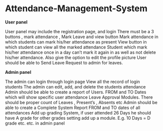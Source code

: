 # Attendance-Management-System

**User panel**

User panel may include the registration page, and login
There must be a 3 buttons , mark attendance , Mark Leave and view button
Mark attendance in which students can mark his/her attendance as present
View button in which student can view all the marked attendance
Student which mark his/her attendance once in a day can’t mark it again in as well as not delete his/her attendance.
Also give the option to edit the profile picture
User should be able to Send Leave Request to admin for leaves.

**Admin panel**

The admin can login through login page
View all the record of login students
The admin can edit, add, and delete the students attendance
Admin should be able to create a report of Users. FROM  and TO Dates which will show specific user attendance
Leave Approval Modules. There should be proper count of Leaves , Present’s  , Absents etc
Admin should be able to create a Complete System Report FROM and TO dates of all attendances
Add up grading System, if user attended 26 Days he should have A grade for other grades setting add up a module. E.g.  10 Days = D grade etc. etc. in admin panel
